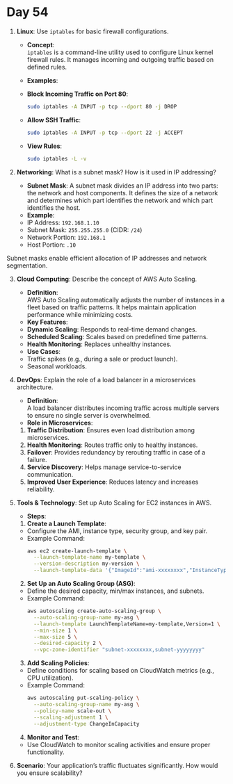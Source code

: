 # Day 54

1. **Linux**: Use `iptables` for basic firewall configurations.
   * **Concept**:  
`iptables` is a command-line utility used to configure Linux kernel firewall rules. It manages incoming and outgoing traffic based on defined rules.

   * **Examples**:  
    - **Block Incoming Traffic on Port 80**:  
      ```bash
      sudo iptables -A INPUT -p tcp --dport 80 -j DROP
      ```
    - **Allow SSH Traffic**:  
      ```bash
      sudo iptables -A INPUT -p tcp --dport 22 -j ACCEPT
      ```
    - **View Rules**:  
      ```bash
      sudo iptables -L -v
      ```


2. **Networking**: What is a subnet mask? How is it used in IP addressing?
   - **Subnet Mask**: A subnet mask divides an IP address into two parts: the network and host components. It defines the size of a network and determines which part identifies the network and which part identifies the host.  
   - **Example**:  
    - IP Address: `192.168.1.10`
    - Subnet Mask: `255.255.255.0` (CIDR: `/24`)
    - Network Portion: `192.168.1`
    - Host Portion: `.10`  

  Subnet masks enable efficient allocation of IP addresses and network segmentation.


3. **Cloud Computing**: Describe the concept of AWS Auto Scaling.
   - **Definition**:  
     AWS Auto Scaling automatically adjusts the number of instances in a fleet based on traffic patterns. It helps maintain application performance while minimizing costs.
   - **Key Features**:
    - **Dynamic Scaling**: Responds to real-time demand changes.
    - **Scheduled Scaling**: Scales based on predefined time patterns.
    - **Health Monitoring**: Replaces unhealthy instances.
   - **Use Cases**:
    - Traffic spikes (e.g., during a sale or product launch).
    - Seasonal workloads.


4. **DevOps**: Explain the role of a load balancer in a microservices architecture.
   - **Definition**:  
     A load balancer distributes incoming traffic across multiple servers to ensure no single server is overwhelmed.  
   - **Role in Microservices**:
    1. **Traffic Distribution**: Ensures even load distribution among microservices.
    2. **Health Monitoring**: Routes traffic only to healthy instances.
    3. **Failover**: Provides redundancy by rerouting traffic in case of a failure.
    4. **Service Discovery**: Helps manage service-to-service communication.
    5. **Improved User Experience**: Reduces latency and increases reliability.


5. **Tools & Technology**: Set up Auto Scaling for EC2 instances in AWS.
   * **Steps**:
    1. **Create a Launch Template**:  
    - Configure the AMI, instance type, security group, and key pair.
    - Example Command:  
      ```bash
      aws ec2 create-launch-template \
        --launch-template-name my-template \
        --version-description my-version \
        --launch-template-data '{"ImageId":"ami-xxxxxxxx","InstanceType":"t2.micro"}'
      ```
   
    2. **Set Up an Auto Scaling Group (ASG)**:  
    - Define the desired capacity, min/max instances, and subnets.
    - Example Command:  
      ```bash
      aws autoscaling create-auto-scaling-group \
        --auto-scaling-group-name my-asg \
        --launch-template LaunchTemplateName=my-template,Version=1 \
        --min-size 1 \
        --max-size 5 \
        --desired-capacity 2 \
        --vpc-zone-identifier "subnet-xxxxxxxx,subnet-yyyyyyyy"
      ```
   
    3. **Add Scaling Policies**:  
    - Define conditions for scaling based on CloudWatch metrics (e.g., CPU utilization).
    - Example Command:  
      ```bash
      aws autoscaling put-scaling-policy \
        --auto-scaling-group-name my-asg \
        --policy-name scale-out \
        --scaling-adjustment 1 \
        --adjustment-type ChangeInCapacity
      ```
   
    4. **Monitor and Test**:  
    - Use CloudWatch to monitor scaling activities and ensure proper functionality.



6. **Scenario**: Your application’s traffic fluctuates significantly. How would you ensure scalability?

